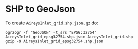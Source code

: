 # SHP to GeoJson

To create `AireysInlet_grid.shp.json.gz` do:
```
ogr2ogr -f "GeoJSON" -t_srs "EPSG:32754" AireysInlet_grid_epsg32754.shp.json AireysInlet_grid.shp
gzip -9 AireysInlet_grid_epsg32754.shp.json
```

